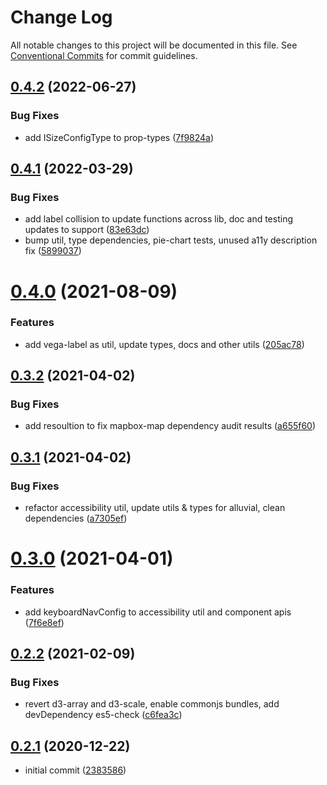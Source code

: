 # Change Log

All notable changes to this project will be documented in this file.
See [Conventional Commits](https://conventionalcommits.org) for commit guidelines.

## [0.4.2](https://github.com/visa/visa-chart-components/compare/@visa/charts-types@0.4.1...@visa/charts-types@0.4.2) (2022-06-27)


### Bug Fixes

* add ISizeConfigType to prop-types ([7f9824a](https://github.com/visa/visa-chart-components/commit/7f9824a14a8ea6e3460b4c01565b43e7232eb49f))





## [0.4.1](https://github.com/visa/visa-chart-components/compare/@visa/charts-types@0.4.0...@visa/charts-types@0.4.1) (2022-03-29)


### Bug Fixes

* add label collision to update functions across lib, doc and testing updates to support ([83e63dc](https://github.com/visa/visa-chart-components/commit/83e63dc352165a68aee9db4e7175fd241c13f523))
* bump util, type dependencies, pie-chart tests, unused a11y description fix ([5899037](https://github.com/visa/visa-chart-components/commit/5899037a074a4cec4112a4a8a8d78e598fdcf458))





# [0.4.0](https://github.com/visa/visa-chart-components/compare/@visa/charts-types@0.3.2...@visa/charts-types@0.4.0) (2021-08-09)


### Features

* add vega-label as util, update types, docs and other utils ([205ac78](https://github.com/visa/visa-chart-components/commit/205ac780821399871e866815f006bbcb63bd7eba))





## [0.3.2](https://github.com/visa/visa-chart-components/compare/@visa/charts-types@0.3.1...@visa/charts-types@0.3.2) (2021-04-02)


### Bug Fixes

* add resoultion to fix mapbox-map dependency audit results ([a655f60](https://github.com/visa/visa-chart-components/commit/a655f60c5b4d87f02d8ff85d524853268325eb7b))





## [0.3.1](https://github.com/visa/visa-chart-components/compare/@visa/charts-types@0.3.0...@visa/charts-types@0.3.1) (2021-04-02)


### Bug Fixes

* refactor accessibility util, update utils & types for alluvial, clean dependencies ([a7305ef](https://github.com/visa/visa-chart-components/commit/a7305ef85f8e6b17d47bfb5bfcfc307626ea8bba))





# [0.3.0](https://github.com/visa/visa-chart-components/compare/@visa/charts-types@0.2.2...@visa/charts-types@0.3.0) (2021-04-01)


### Features

* add keyboardNavConfig to accessibility util and component  apis ([7f6e8ef](https://github.com/visa/visa-chart-components/commit/7f6e8efee3f3c5a865c44862a72bef498eee0289))





## [0.2.2](https://github.com/visa/visa-chart-components/compare/@visa/charts-types@0.2.1...@visa/charts-types@0.2.2) (2021-02-09)


### Bug Fixes

* revert d3-array and d3-scale, enable commonjs bundles, add devDependency es5-check ([c6fea3c](https://github.com/visa/visa-chart-components/commit/c6fea3c601dfc4650b52996721ead03a1b363e2b))





## [0.2.1](https://github.com/visa/visa-chart-components/tree/%40visa/charts-types%400.2.1) (2020-12-22)

- initial commit ([2383586](https://github.com/visa/visa-chart-components/commit/238358698bb59b8f20f424eeedc7235f51e02037))
